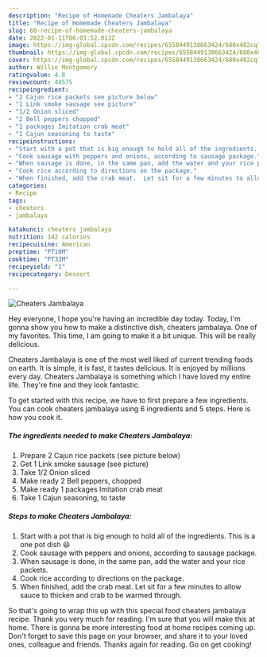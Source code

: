 ```yaml
---
description: "Recipe of Homemade Cheaters Jambalaya"
title: "Recipe of Homemade Cheaters Jambalaya"
slug: 60-recipe-of-homemade-cheaters-jambalaya
date: 2022-01-11T06:03:52.013Z
image: https://img-global.cpcdn.com/recipes/6558449138663424/680x482cq70/cheaters-jambalaya-recipe-main-photo.jpg
thumbnail: https://img-global.cpcdn.com/recipes/6558449138663424/680x482cq70/cheaters-jambalaya-recipe-main-photo.jpg
cover: https://img-global.cpcdn.com/recipes/6558449138663424/680x482cq70/cheaters-jambalaya-recipe-main-photo.jpg
author: Willie Montgomery
ratingvalue: 4.8
reviewcount: 44575
recipeingredient:
- "2 Cajun rice packets see picture below"
- "1 Link smoke sausage see picture"
- "1/2 Onion sliced"
- "2 Bell peppers chopped"
- "1 packages Imitation crab meat"
- "1 Cajun seasoning to taste"
recipeinstructions:
- "Start with a pot that is big enough to hold all of the ingredients.  This is a one pot dish 😃"
- "Cook sausage with peppers and onions, according to sausage package."
- "When sausage is done, in the same pan, add the water and your rice packets."
- "Cook rice according to directions on the package."
- "When finished, add the crab meat.  Let sit for a few minutes to allow sauce to thicken and crab to be warmed through."
categories:
- Recipe
tags:
- cheaters
- jambalaya

katakunci: cheaters jambalaya 
nutrition: 142 calories
recipecuisine: American
preptime: "PT10M"
cooktime: "PT33M"
recipeyield: "1"
recipecategory: Dessert

---
```



![Cheaters Jambalaya](https://img-global.cpcdn.com/recipes/6558449138663424/680x482cq70/cheaters-jambalaya-recipe-main-photo.jpg)

Hey everyone, I hope you're having an incredible day today. Today, I'm gonna show you how to make a distinctive dish, cheaters jambalaya. One of my favorites. This time, I am going to make it a bit unique. This will be really delicious.

Cheaters Jambalaya is one of the most well liked of current trending foods on earth. It is simple, it is fast, it tastes delicious. It is enjoyed by millions every day. Cheaters Jambalaya is something which I have loved my entire life. They're fine and they look fantastic.




To get started with this recipe, we have to first prepare a few ingredients. You can cook cheaters jambalaya using 6 ingredients and 5 steps. Here is how you cook it.

<!--inarticleads1-->

##### The ingredients needed to make Cheaters Jambalaya:

1. Prepare 2 Cajun rice packets (see picture below)
1. Get 1 Link smoke sausage (see picture)
1. Take 1/2 Onion sliced
1. Make ready 2 Bell peppers, chopped
1. Make ready 1 packages Imitation crab meat
1. Take 1 Cajun seasoning, to taste




<!--inarticleads2-->

##### Steps to make Cheaters Jambalaya:

1. Start with a pot that is big enough to hold all of the ingredients.  This is a one pot dish 😃
1. Cook sausage with peppers and onions, according to sausage package.
1. When sausage is done, in the same pan, add the water and your rice packets.
1. Cook rice according to directions on the package.
1. When finished, add the crab meat.  Let sit for a few minutes to allow sauce to thicken and crab to be warmed through.




So that's going to wrap this up with this special food cheaters jambalaya recipe. Thank you very much for reading. I'm sure that you will make this at home. There is gonna be more interesting food at home recipes coming up. Don't forget to save this page on your browser, and share it to your loved ones, colleague and friends. Thanks again for reading. Go on get cooking!
